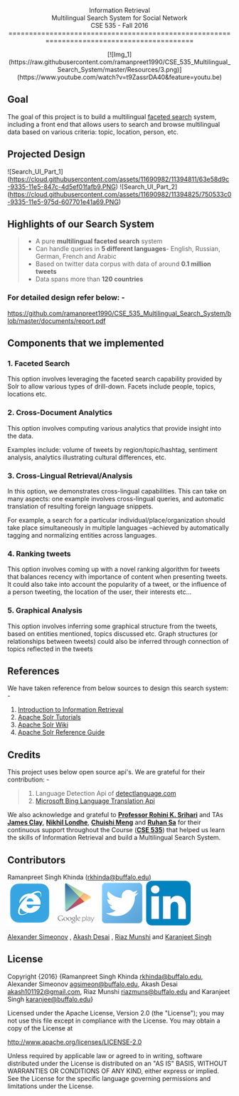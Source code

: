<p align="center">Information Retrieval</br>Multilingual Search System for Social Network</br>CSE 535 - Fall 2016
==========================================================================================

<p align="center">[![Img_1](https://raw.githubusercontent.com/ramanpreet1990/CSE_535_Multilingual_Search_System/master/Resources/3.png)](https://www.youtube.com/watch?v=t9ZassrDA40&feature=youtu.be)


Goal
------
The goal of this project is to build a multilingual [faceted search](https://en.wikipedia.org/wiki/Faceted_search) system, including a front end that allows users to search and browse multilingual data based on various criteria: topic, location, person, etc.


Projected Design
---------------
![Search_UI_Part_1] (https://cloud.githubusercontent.com/assets/11690982/11394811/63e58d9c-9335-11e5-847c-4d5ef01fafb9.PNG)
![Search_UI_Part_2] (https://cloud.githubusercontent.com/assets/11690982/11394825/750533c0-9335-11e5-975d-607701e41a69.PNG)


Highlights of our Search System
---------------
> - A pure **multilingual faceted search** system
> - Can handle queries in **5 different languages**- English, Russian, German, French and Arabic
> - Based on twitter data corpus with data of around **0.1 million tweets**
> - Data spans more than **120 countries**

### For detailed design refer below: -</br>
https://github.com/ramanpreet1990/CSE_535_Multilingual_Search_System/blob/master/documents/report.pdf


Components that we implemented
----
### 1. Faceted Search
This option involves leveraging the faceted search capability provided by Solr to allow various types of drill-down. Facets include people, topics, locations etc.

### 2. Cross-Document Analytics 
This option involves computing various analytics that provide insight into the data.

Examples include: volume of tweets by region/topic/hashtag, sentiment analysis, analytics illustrating cultural differences, etc. 

### 3. Cross-Lingual Retrieval/Analysis 
In this option, we demonstrates cross-lingual capabilities. This can take on many aspects: one example involves cross-lingual queries, and automatic translation of resulting foreign language snippets.

For example, a search for a particular individual/place/organization should take place simultaneously in multiple languages –achieved by automatically tagging and normalizing entities across languages. 

### 4. Ranking tweets 
This option involves coming up with a novel ranking algorithm for tweets that balances recency with importance of content when presenting tweets. It could also take into account the popularity of a tweet, or the influence of a person tweeting, the location of the user, their interests etc...

### 5. Graphical Analysis 
This option involves inferring some graphical structure from the tweets, based on entities mentioned, topics discussed etc. Graph structures (or relationships between tweets) could also be inferred through connection of topics reflected in the tweets


References
------
We have taken reference from below sources to design this search system: -</br>
1. [Introduction to Information Retrieval](http://nlp.stanford.edu/IR-book/)</br>
2. [Apache Solr Tutorials](http://lucene.apache.org/solr/quickstart.html)</br>
3. [Apache Solr Wiki](https://wiki.apache.org/solr/FrontPage)</br>
4. [Apache Solr Reference Guide](https://cwiki.apache.org/confluence/display/solr/Apache+Solr+Reference+Guide)


Credits
-------
This project uses below open source api's. We are grateful for their contribution: -

> 1. Language Detection Api of [detectlanguage.com](https://detectlanguage.com/) 
> 2. [Microsoft Bing Language Translation Api](https://github.com/boatmeme/microsoft-translator-java-api)

We also acknowledge and grateful to [**Professor Rohini K. Srihari**](http://www.cedar.buffalo.edu/~rohini/) and TAs [**James Clay**](http://www.cse.buffalo.edu/people/?u=jnclay), [**Nikhil Londhe**](http://www.cse.buffalo.edu/people/?u=nikhillo), [**Chuishi Meng**](http://www.cse.buffalo.edu/people/?u=chuishim) and [**Ruhan Sa**](http://www.cse.buffalo.edu/people/?u=ruhansa) for their continuous support throughout the Course ([**CSE 535**](http://www.cse.buffalo.edu/shared/course.php?e=CSE&n=535&t=Information+Retrieval)) that helped us learn the skills of Information Retrieval and build a Multilingual Search System.


Contributors
---------
Ramanpreet Singh Khinda (rkhinda@buffalo.edu)</br>
[![website](https://raw.githubusercontent.com/ramanpreet1990/CSE_586_Simplified_Amazon_Dynamo/master/Resources/ic_website.png)](https://branded.me/ramanpreet1990)		[![googleplay](https://raw.githubusercontent.com/ramanpreet1990/CSE_586_Simplified_Amazon_Dynamo/master/Resources/ic_google_play.png)](https://play.google.com/store/apps/details?id=suny.buffalo.mis.research&hl=en)		[![twitter](https://raw.githubusercontent.com/ramanpreet1990/CSE_586_Simplified_Amazon_Dynamo/master/Resources/ic_twitter.png)](https://twitter.com/dk_sunny1)		[![linkedin](https://raw.githubusercontent.com/ramanpreet1990/CSE_586_Simplified_Amazon_Dynamo/master/Resources/ic_linkedin.png)](https://www.linkedin.com/in/ramanpreet1990)

[Alexander Simeonov](https://www.linkedin.com/in/agsimeonov) , [Akash Desai](https://www.linkedin.com/in/akash101192) , [Riaz Munshi](https://www.linkedin.com/in/riazmunshi) and [Karanjeet Singh](https://www.linkedin.com/in/karanjeet-singh-34a7836b) 

License
----------
Copyright {2016} 
{Ramanpreet Singh Khinda rkhinda@buffalo.edu, Alexander Simeonov agsimeon@buffalo.edu, Akash Desai akash101192@gmail.com, Riaz Munshi riazmuns@buffalo.edu and Karanjeet Singh karanjee@buffalo.edu} 

Licensed under the Apache License, Version 2.0 (the "License"); you may not use this file except in compliance with the License. You may obtain a copy of the License at

http://www.apache.org/licenses/LICENSE-2.0

Unless required by applicable law or agreed to in writing, software distributed under the License is distributed on an "AS IS" BASIS, WITHOUT WARRANTIES OR CONDITIONS OF ANY KIND, either express or implied. See the License for the specific language governing permissions and limitations under the License.
